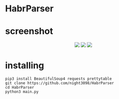 <h1>HabrParser</h1>
<h1>screenshot</h1>
<p align="center">
<img src="https://img.shields.io/badge/Manjaro-35BF5C?style=for-the-badge&logo=Manjaro&logoColor=white" />
<img src="https://img.shields.io/badge/python-3670A0?style=for-the-badge&logo=python&logoColor=ffdd54" />
<img src="https://user-images.githubusercontent.com/122676310/213907660-a7a65f52-0003-4c3f-b93a-fd2fd80a65cd.png" />
</p>
<h1>installing</h1>
<code>pip3 install BeautifulSoup4 requests prettytable</code><br>
<code>git clone https://github.com/night3098/HabrParser</code><br>
<code>cd HabrParser</code><br>
<code>python3 main.py</br></code><br>
